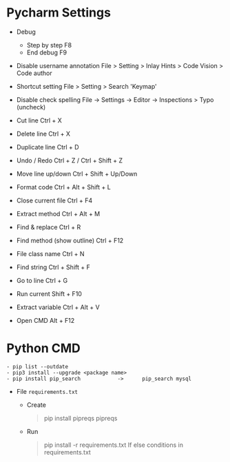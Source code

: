 # Pycharm Settings

- Debug
  - Step by step                F8
  - End debug                   F9

- Disable username annotation
    File > Setting > Inlay Hints > Code Vision > Code author

- Shortcut setting
    File > Setting > Search 'Keymap'

- Disable check spelling
    File -> Settings -> Editor -> Inspections > Typo (uncheck)

- Cut line                          Ctrl + X
- Delete line                       Ctrl + X
- Duplicate line                    Ctrl + D 
- Undo / Redo                       Ctrl + Z / Ctrl + Shift + Z
- Move line up/down                 Ctrl + Shift + Up/Down 
- Format code                       Ctrl + Alt + Shift + L
- Close current file                Ctrl + F4
- Extract method                    Ctrl + Alt + M
- Find & replace                    Ctrl + R          
- Find method (show outline)        Ctrl + F12
- File class name                   Ctrl + N
- Find string                       Ctrl + Shift + F
- Go to line                        Ctrl + G
- Run current                       Shift + F10
- Extract variable                  Ctrl + Alt + V
- Open CMD                          Alt + F12

# Python CMD
    
    - pip list --outdate
    - pip3 install --upgrade <package name>
    - pip install pip_search            ->      pip_search mysql
    
- File `requirements.txt`
    
    - Create
        > pip install pipreqs
        > pipreqs
    - Run
      > pip install -r requirements.txt
      > If else conditions in requirements.txt
      
    
